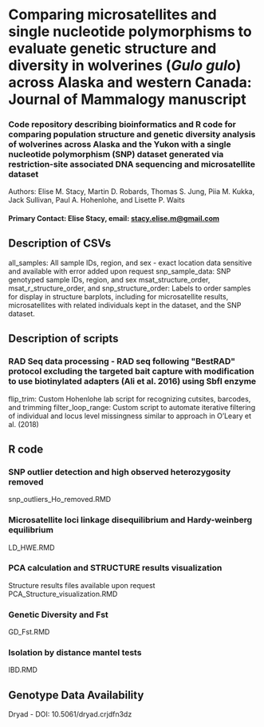 # Comparing microsatellites and single nucleotide polymorphisms to evaluate genetic structure and diversity in wolverines (*Gulo gulo*) across Alaska and western Canada: Journal of Mammalogy manuscript

### Code repository describing bioinformatics and R code for comparing population structure and genetic diversity analysis of wolverines across Alaska and the Yukon with a single nucleotide polymorphism (SNP) dataset generated via restriction-site associated DNA sequencing and microsatellite dataset
Authors: Elise M. Stacy, Martin D. Robards, Thomas S. Jung, Piia M. Kukka, Jack Sullivan, Paul A. Hohenlohe, and Lisette P. Waits

#### Primary Contact: Elise Stacy, email: stacy.elise.m@gmail.com

## Description of CSVs
all_samples: All sample IDs, region, and sex - exact location data sensitive and available with error added upon request
snp_sample_data: SNP genotyped sample IDs, region, and sex
msat_structure_order, msat_r_structure_order, and snp_structure_order: Labels to order samples for display in structure barplots, including for microsatellite results, microsatellites with related individuals kept in the dataset, and the SNP dataset. 

## Description of scripts
### RAD Seq data processing - RAD seq following "BestRAD" protocol excluding the targeted bait capture with modification to use biotinylated adapters (Ali et al. 2016) using SbfI enzyme
flip_trim: Custom Hohenlohe lab script for recognizing cutsites, barcodes, and trimming
filter_loop_range: Custom script to automate iterative filtering of individual and locus level missingness similar to approach in O’Leary et al. (2018) 

## R code
### SNP outlier detection and high observed heterozygosity removed
snp_outliers_Ho_removed.RMD
### Microsatellite loci linkage disequilibrium and Hardy-weinberg equilibrium
LD_HWE.RMD
### PCA calculation and STRUCTURE results visualization
Structure results files available upon request
PCA_Structure_visualization.RMD
### Genetic Diversity and Fst
GD_Fst.RMD
### Isolation by distance mantel tests
IBD.RMD
## Genotype Data Availability
Dryad - DOI: 10.5061/dryad.crjdfn3dz
